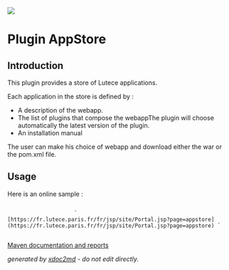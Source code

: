 ![](http://dev.lutece.paris.fr/jenkins/buildStatus/icon?job=apps-plugin-appstore-deploy)
# Plugin AppStore

## Introduction

This plugin provides a store of Lutece applications.

Each application in the store is defined by :
 
* A description of the webapp.
* The list of plugins that compose the webappThe plugin will choose automatically the latest version of the plugin.
* An installation manual


The user can make his choice of webapp and download either the war or the pom.xml file.

## Usage

Here is an online sample :

```

                     ` [https://fr.lutece.paris.fr/fr/jsp/site/Portal.jsp?page=appstore](https://fr.lutece.paris.fr/fr/jsp/site/Portal.jsp?page=appstore) ` 
                
```


[Maven documentation and reports](http://dev.lutece.paris.fr/plugins/plugin-appstore/)



 *generated by [xdoc2md](https://github.com/lutece-platform/tools-maven-xdoc2md-plugin) - do not edit directly.*